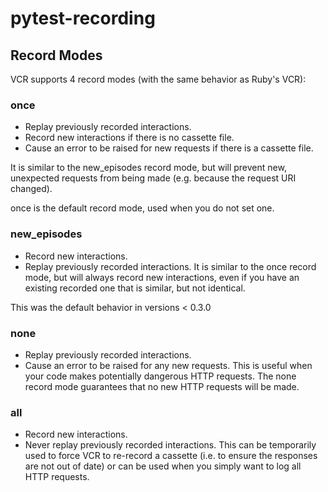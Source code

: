 # pytest-recording

## Record Modes

VCR supports 4 record modes (with the same behavior as Ruby's VCR):

### once

- Replay previously recorded interactions.
- Record new interactions if there is no cassette file.
- Cause an error to be raised for new requests if there is a cassette file.

It is similar to the new_episodes record mode, but will prevent new, unexpected requests from being made (e.g. because the request URI changed).

once is the default record mode, used when you do not set one.

### new_episodes

- Record new interactions.
- Replay previously recorded interactions. It is similar to the once record mode, but will always record new interactions, even if you have an existing recorded one that is similar, but not identical.

This was the default behavior in versions < 0.3.0

### none

- Replay previously recorded interactions.
- Cause an error to be raised for any new requests. This is useful when your code makes potentially dangerous HTTP requests. The none record mode guarantees that no new HTTP requests will be made.

### all

- Record new interactions.
- Never replay previously recorded interactions. This can be temporarily used to force VCR to re-record a cassette (i.e. to ensure the responses are not out of date) or can be used when you simply want to log all HTTP requests.
